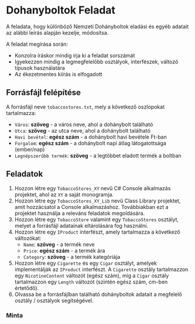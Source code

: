 # Dohanyboltok Feladat

A feladata, hogy különböző Nemzeti Dohányboltok eladási és egyéb adatait az alábbi leírás alapján kezelje, módosítsa.

A feladat megírása során:

- Konzolra íráskor mindig írja ki a feladat sorszámát
- Igyekezzen mindig a legmegfelelőbb osztályok, interfészek, változó típusok használatára
- Az ékezetmentes kiírás is elfogadott

## Forrásfájl felépítése

A forrásfájl neve `tobaccostores.txt`, mely a következő oszlopokat tartalmazza:

- `Város`: **szöveg** - a város neve, ahol a dohánybolt található
- `Utca`: **szöveg** - az utca neve, ahol a dohánybolt található
- `Havi bevétel`: **egész szám** - a dohánybolt havi bevétele Ft-ban
- `Forgalom`: **egész szám** - a dohánybolt napi átlag látogatottsága (ember/nap)
- `Legnépszerűbb termék`: **szöveg** - a legtöbbet eladott termék a boltban

## Feladatok

1. Hozzon létre egy `TobaccoStores_XY` nevű C# Console alkalmazás projektet, ahol az `XY` a saját monogramja.
2. Hozzon létre egy `TobaccoStores_XY_Lib` nevű Class Library projektet, amit hozzácsatol a Console alkalmazáshoz. Továbbiakban ezt a projektet használja a releváns feladatok megoldására.
3. Hozzon létre egy `TobaccoStore` valamint egy `TobaccoStores` osztályt, melyet a forrásfájl adatainak eltárolására fog használni.
4. Hozzon létre egy `IProduct` interfészt, amely tartalmazza a következő változókat:
    - `Name`: **szöveg** - a termék neve
    - `Price`: **egész szám** - a termék ára
    - `Category`: **szöveg** - a termék kategóriája
5. Hozzon létre egy `Cigarette` és egy `Cigar` osztályt, amelyek implementálják az `IProduct` interfészt. A `Cigarette` osztály tartalmazzon egy `NicotineContent` változót (egész szám), míg a `Cigar` osztály tartalmazzon egy `Length` változót (szintén egész szám, cm-ben értetődő).
6. Olvassa be a forrásfájlban található dohányboltok adatait a megfelelő osztály / osztályok segítségével.



### Minta

```shell
```

